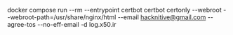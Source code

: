 docker compose run --rm --entrypoint certbot certbot certonly --webroot --webroot-path=/usr/share/nginx/html --email hacknitive@gmail.com --agree-tos --no-eff-email -d log.x50.ir